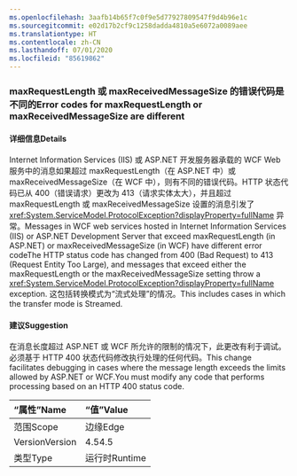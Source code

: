 ```yaml
---
ms.openlocfilehash: 3aafb14b65f7c0f9e5d77927809547f9d4b96e1c
ms.sourcegitcommit: e02d17b2cf9c1258dadda4810a5e6072a0089aee
ms.translationtype: HT
ms.contentlocale: zh-CN
ms.lasthandoff: 07/01/2020
ms.locfileid: "85619862"
---
```

### <a name="error-codes-for-maxrequestlength-or-maxreceivedmessagesize-are-different"></a><span data-ttu-id="cd4d1-101">maxRequestLength 或 maxReceivedMessageSize 的错误代码是不同的</span><span class="sxs-lookup"><span data-stu-id="cd4d1-101">Error codes for maxRequestLength or maxReceivedMessageSize are different</span></span>

#### <a name="details"></a><span data-ttu-id="cd4d1-102">详细信息</span><span class="sxs-lookup"><span data-stu-id="cd4d1-102">Details</span></span>

<span data-ttu-id="cd4d1-103">Internet Information Services (IIS) 或 ASP.NET 开发服务器承载的 WCF Web 服务中的消息如果超过 maxRequestLength（在 ASP.NET 中）或 maxReceivedMessageSize（在 WCF 中），则有不同的错误代码。HTTP 状态代码已从 400（错误请求）更改为 413（请求实体太大），并且超过 maxRequestLength 或 maxReceivedMessageSize 设置的消息引发了 <xref:System.ServiceModel.ProtocolException?displayProperty=fullName> 异常。</span><span class="sxs-lookup"><span data-stu-id="cd4d1-103">Messages in WCF web services hosted in Internet Information Services (IIS) or ASP.NET Development Server that exceed maxRequestLength (in ASP.NET) or maxReceivedMessageSize (in WCF) have different error codeThe HTTP status code has changed from 400 (Bad Request) to 413 (Request Entity Too Large), and messages that exceed either the maxRequestLength or the maxReceivedMessageSize setting throw a <xref:System.ServiceModel.ProtocolException?displayProperty=fullName> exception.</span></span> <span data-ttu-id="cd4d1-104">这包括转换模式为“流式处理”的情况。</span><span class="sxs-lookup"><span data-stu-id="cd4d1-104">This includes cases in which the transfer mode is Streamed.</span></span>

#### <a name="suggestion"></a><span data-ttu-id="cd4d1-105">建议</span><span class="sxs-lookup"><span data-stu-id="cd4d1-105">Suggestion</span></span>

<span data-ttu-id="cd4d1-106">在消息长度超过 ASP.NET 或 WCF 所允许的限制的情况下，此更改有利于调试。必须基于 HTTP 400 状态代码修改执行处理的任何代码。</span><span class="sxs-lookup"><span data-stu-id="cd4d1-106">This change facilitates debugging in cases where the message length exceeds the limits allowed by ASP.NET or WCF.You must modify any code that performs processing based on an HTTP 400 status code.</span></span>

| <span data-ttu-id="cd4d1-107">“属性”</span><span class="sxs-lookup"><span data-stu-id="cd4d1-107">Name</span></span>    | <span data-ttu-id="cd4d1-108">“值”</span><span class="sxs-lookup"><span data-stu-id="cd4d1-108">Value</span></span>       |
|:--------|:------------|
| <span data-ttu-id="cd4d1-109">范围</span><span class="sxs-lookup"><span data-stu-id="cd4d1-109">Scope</span></span>   |<span data-ttu-id="cd4d1-110">边缘</span><span class="sxs-lookup"><span data-stu-id="cd4d1-110">Edge</span></span>|
|<span data-ttu-id="cd4d1-111">Version</span><span class="sxs-lookup"><span data-stu-id="cd4d1-111">Version</span></span>|<span data-ttu-id="cd4d1-112">4.5</span><span class="sxs-lookup"><span data-stu-id="cd4d1-112">4.5</span></span>|
|<span data-ttu-id="cd4d1-113">类型</span><span class="sxs-lookup"><span data-stu-id="cd4d1-113">Type</span></span>|<span data-ttu-id="cd4d1-114">运行时</span><span class="sxs-lookup"><span data-stu-id="cd4d1-114">Runtime</span></span>|
